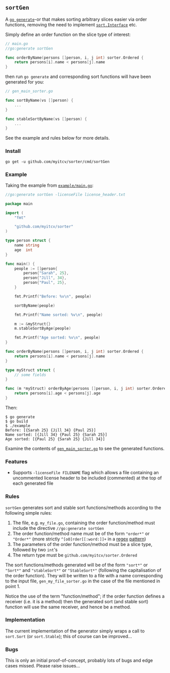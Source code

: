 ## `sortGen`

A [`go generate`](https://blog.golang.org/generate)-or that makes sorting arbitrary slices easier via order functions, removing
the need to implement [`sort.Interface`](https://godoc.org/sort#Interface) etc.

Simply define an order function on the slice type of interest:

```go
// main.go
//go:generate sortGen

func orderByName(persons []person, i, j int) sorter.Ordered {
	return persons[i].name < persons[j].name
}
```

then run `go generate` and corresponding sort functions will have been generated for you:

```go
// gen_main_sorter.go

func sortByName(vs []person) {
	...
}

func stableSortByName(vs []person) {
	...
}
```

See the example and rules below for more details.

### Install

```
go get -u github.com/myitcv/sorter/cmd/sortGen
```

### Example

Taking the example from [`example/main.go`](https://github.com/myitcv/sorter/blob/master/example/main.go):

```go
//go:generate sortGen -licenseFile license_header.txt

package main

import (
	"fmt"

	"github.com/myitcv/sorter"
)

type person struct {
	name string
	age  int
}

func main() {
	people := []person{
		person{"Sarah", 25},
		person{"Jill", 34},
		person{"Paul", 25},
	}

	fmt.Printf("Before: %v\n", people)

	sortByName(people)

	fmt.Printf("Name sorted: %v\n", people)

	m := &myStruct{}
	m.stableSortByAge(people)

	fmt.Printf("Age sorted: %v\n", people)
}

func orderByName(persons []person, i, j int) sorter.Ordered {
	return persons[i].name < persons[j].name
}

type myStruct struct {
	// some fields
}

func (m *myStruct) orderByAge(persons []person, i, j int) sorter.Ordered {
	return persons[i].age < persons[j].age
}
```

Then:

```
$ go generate
$ go build
$ ./example
Before: [{Sarah 25} {Jill 34} {Paul 25}]
Name sorted: [{Jill 34} {Paul 25} {Sarah 25}]
Age sorted: [{Paul 25} {Sarah 25} {Jill 34}]
```

Examine the contents of [`gen_main_sorter.go`](https://github.com/myitcv/sorter/blob/master/example/gen_main_sorter.go) to see the generated functions.

### Features

* Supports `-licenseFile FILENAME` flag which allows a file containing an uncommented license header
to be included (commented) at the top of each generated file

### Rules

`sortGen` generates sort and stable sort functions/methods according to the following simple rules:

1. The file, e.g. `my_file.go`, containing the order function/method must include the directive `//go:generate sortGen`
2. The order function/method name must be of the form `"order*"` or `"Order*"` (more strictly `^[oO]rder[[:word:]]+` in a [regex](https://godoc.org/regexp)
   [pattern](https://github.com/google/re2/wiki/Syntax))
3. The parameters of the order function/method must be a slice type, followed by two `int`'s
4. The return type must be `github.com/myitcv/sorter.Ordered`

The sort functions/methods generated will be of the form `"sort*"` or `"Sort*"` and `"stableSort*"` or `"StableSort*"`
(following the capitalisation of the order function). They will be written to a file with a name corresponding to the
input file, `gen_my_file_sorter.go` in the case of the file mentioned in point 1.

Notice the use of the term "function/method"; if the order function defines a receiver (i.e. it is a method)
then the generated sort (and stable sort) function will use the same receiver, and hence be a method.

### Implementation

The current implementation of the generator simply wraps a call to `sort.Sort` (or `sort.Stable`); this of course can be improved...

### Bugs

This is only an initial proof-of-concept, probably lots of bugs and edge cases missed. Please raise issues...
